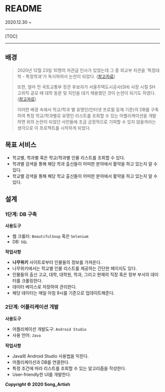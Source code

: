 # README

2020.12.30 ~

---

[TOC]

---



## 배경

> 2020년 12월 23일 10명의 차관급 인사가 있었는데 그 중 외교부 차관을 '특정대학 - 특정학과'가 독식하여서 논란이 되었다. ([참고자료](https://www.hankyung.com/politics/article/202012230429i))
>
> 또한, 얼마 전 국토교통부 장관 후보자가 서울주택도시공사(SH) 사장 시절 SH 고위직 공모 때 대학 동문 및 지인을 대거 채용했던 것이 논란이 되기도 하였다. ([참고자료](https://www.chosun.com/politics/assembly/2020/12/22/Y4XHEYZZLFGNBANNCAIZ2BXBDQ/))
>
> 이러한 배경 속에서 학교/학과 별 유명인(인터넷 프로필 등재 기준)의 DB를 구축하여 특정 학교/학과별로 유명인 리스트를 조회할 수 있는 어플리케이션을 개발하면 위의 논란이 되었던 사안들에 조금 긍정적으로 기여할 수 있지 않을까라는 생각으로 이 프로젝트를 시작하게 되었다.



## 목표 서비스

- 학교별, 학과별 혹은 학교/학과별 인물 리스트를 조회할 수 있다.
- 학과별 검색을 통해 해당 학과 출신들이 어떠한 분야에서 활약을 하고 있는지 알 수 있다.
- 학교별 검색을 통해 해당 학교 출신들이 어떠한 분야에서 활약을 하고 있는지 알 수 있다.



## 설계

### 1단계: DB 구축

**사용도구**

- 웹 크롤러: `BeautifulSoup` 혹은 `Selenium`
- DB: `SQL`

**작업사항**

- **나무위키** 사이트로부터 인물들의 정보를 가져온다.
- 나무위키에서는 학교별 인물 리스트를 제공하는 간단한 페이지도 있다.
- 인물들의 출신 고교, 대학, 대학원, 학과, 그리고 현재의 직장 혹은 정부 부서의 데이터를 크롤링한다.
- 데이터 베이스로 저장하여 관리한다.
- 해당 데이터는 매일 아침 9시를 기준으로 업데이트해준다.



### 2단계: 어플리케이션 개발

**사용도구**

- 어플리케이션 개발도구: `Android Studio`
- 사용 언어: `Java`

**작업사항**

- Java와 Android Studio 사용법을 익힌다.
- 어플리케이션과 DB를 연결한다.
- 특정 조건에 따라 리스트를 조회할 수 있는 알고리즘을 작성한다.
- User-friendly한 UI를 개발한다.



***Copyright* © 2020 Song_Artish**
